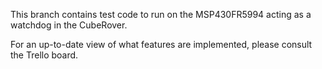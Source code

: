 This branch contains test code to run on the MSP430FR5994 acting as a watchdog in the CubeRover.

For an up-to-date view of what features are implemented, please consult the Trello board.

